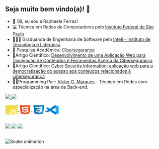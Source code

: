## Seja muito bem vindo(a)! 💖
- 👋 Oii, eu sou a Raphaela Ferraz!
- 💻 Técnica em Redes de Computadores pelo [Instituto Federal de São Paulo](https://ptb.ifsp.edu.br/)
- 👩🏼‍🎓 Graduanda de Engenharia de Software pelo [Inteli - Instituto de Tecnologia e Liderança](https://www.inteli.edu.br/)
- 🔎 Pesquisa Acadêmica: [Cibersegurança](https://github.com/raphaelaferraz/cyber_sec_info/)
- 📝Artigo Científico: [Desenvolvimento de uma Aplicação Web para Divulgação de Conteúdos e Ferramentas Acerca da Cibersegurança](https://ocs.ifsp.edu.br/conict/xiiiconict/paper/view/8254)
- 📝Artigo Científico: [Cyber Security Information: aplicação web para a democratização do acesso aos conteúdos relacionados à cibersegurança](https://intranet.cbt.ifsp.edu.br/qualif/atual.html#:~:text=Cyber%20Security%20Information%3A%20aplica%C3%A7%C3%A3o%20web%20para%20a%20democratiza%C3%A7%C3%A3o%20do%20acesso%20aos%20conte%C3%BAdos%20relacionados%20%C3%A0%20ciberseguran%C3%A7a)
- 🧑‍💻Programming Pair: [Victor G. Marques](https://github.com/VictorGM01/) - Técnico em Redes com especialização na área de Back-end. 

<div>
  <a href="https://github.com/raphaelaferraz">
  <img height="140em" src="https://github-readme-stats.vercel.app/api?username=raphaelaferraz&show_icons=true&theme=radical&include_all_commits=true&count_private=true"/>
  <img height="140em" src="https://github-readme-stats.vercel.app/api/top-langs/?username=raphaelaferraz&layout=compact&langs_count=7&theme=radical"/>
</div>
  <div style="display: inline_block"><br>
  <img align="center" alt="Raphaela-Js" height="30" width="40" src="https://raw.githubusercontent.com/devicons/devicon/master/icons/javascript/javascript-plain.svg">
  <img align="center" alt="Raphaela-HTML" height="30" width="40" src="https://raw.githubusercontent.com/devicons/devicon/master/icons/html5/html5-original.svg">
  <img align="center" alt="Raphaela-CSS" height="30" width="40" src="https://raw.githubusercontent.com/devicons/devicon/master/icons/css3/css3-original.svg">
  <img align="center" alt="Raphaela-VScode" height="30" width="40" src="https://github.com/devicons/devicon/blob/master/icons/vscode/vscode-original.svg">
</div>
  
  ##
  
<div>
  <a href="https://instagram.com/raphaferraz__" target="_blank"><img src="https://img.shields.io/badge/-Instagram-%23E4405F?style=for-the-badge&logo=instagram&logoColor=white" target="_blank"></a>
  <a href = "mailto:raphaelagferraz2@gmail.com"><img src="https://img.shields.io/badge/-Gmail-D14836?style=for-the-badge&logo=gmail&logoColor=white" target="_blank"></a>
  <a href="https://www.linkedin.com/in/raphaela-guiland-ferraz-32a980214" target="_blank"><img src="https://img.shields.io/badge/-LinkedIn-%230077B5?style=for-the-badge&logo=linkedin&logoColor=white" target="_blank"></a> 
</div> 
  
  ## 
  
   ![Snake animation](https://github.com/raphaelaferraz/raphaelaferraz/blob/output/github-contribution-grid-snake.svg)
